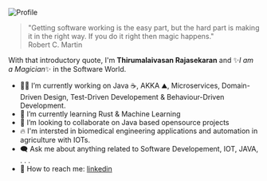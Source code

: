 ![Profile](https://user-images.githubusercontent.com/4415345/130568566-3b41728c-04ef-4023-a34f-9bf2a232d79b.jpg)

>"Getting software working is the easy part, but the hard part is making it in the right way. If you do it right then magic happens."  
> Robert C. Martin

With that introductory quote, I'm **Thirumalaivasan Rajasekaran** and ✨_I am a Magician_✨ in the Software World.

- :man_technologist: I’m currently working on Java :coffee:, AKKA :mountain:, Microservices, Domain-Driven Design, Test-Driven Developement & Behaviour-Driven Development.
- :seedling: I’m currently learning Rust & Machine Learning
- :dancers: I’m looking to collaborate on Java based opensource projects
- :fire: I'm intersted in biomedical engineering applications and automation in agriculture with IOTs.
- :left_speech_bubble: Ask me about anything related to Software Developement, IOT, JAVA, . . .
- :postbox: How to reach me: [linkedin](https://www.linkedin.com/in/thirumalaivasan-rajasekaran/)

